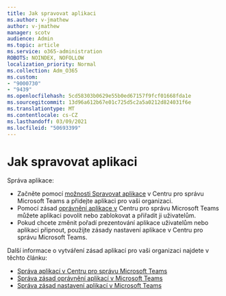 ```yaml
---
title: Jak spravovat aplikaci
ms.author: v-jmathew
author: v-jmathew
manager: scotv
audience: Admin
ms.topic: article
ms.service: o365-administration
ROBOTS: NOINDEX, NOFOLLOW
localization_priority: Normal
ms.collection: Adm_O365
ms.custom:
- "9000730"
- "9439"
ms.openlocfilehash: 5cd58303b0629e55b0ed67157f9fcf01668fda1e
ms.sourcegitcommit: 13d96a612b67e01c725d5c2a5a0212d824031f6e
ms.translationtype: MT
ms.contentlocale: cs-CZ
ms.lasthandoff: 03/09/2021
ms.locfileid: "50693399"
---
```

# <a name="how-to-manage-an-app"></a>Jak spravovat aplikaci

Správa aplikace:

- Začněte pomocí [možnosti Spravovat aplikace](https://admin.teams.microsoft.com/policies/manage-apps) v Centru pro správu Microsoft Teams a přidejte aplikaci pro vaši organizaci.
- Pomocí zásad [oprávnění aplikace v](https://admin.teams.microsoft.com/policies/app-permission) Centru pro správu Microsoft Teams můžete aplikaci povolit nebo zablokovat a přiřadit ji uživatelům.
- Pokud chcete změnit pořadí prezentování aplikace uživatelům nebo [](https://admin.teams.microsoft.com/policies/app-setup) aplikaci připnout, použijte zásady nastavení aplikace v Centru pro správu Microsoft Teams.

Další informace o vytváření zásad aplikací pro vaši organizaci najdete v těchto článku:

- [Správa aplikací v Centru pro správu Microsoft Teams](https://docs.microsoft.com/MicrosoftTeams/manage-apps)
- [Správa zásad oprávnění aplikací v Microsoft Teams](https://docs.microsoft.com/microsoftteams/teams-app-permission-policies)
- [Správa zásad nastavení aplikací v Microsoft Teams](https://docs.microsoft.com/microsoftteams/teams-app-setup-policies)
